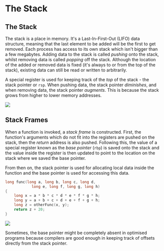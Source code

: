 # The Stack

## The Stack

The stack is a place in memory. It's a Last-In-First-Out (LIFO) data structure, meaning that the last element to be added will be the first to get removed. Each process has access to its own stack which isn't bigger than a few megabytes. Adding data to the stack is called _pushing_ onto the stack, whilst removing data is called _popping_ off the stack. Although the location of the added or removed data is fixed (it's always to or from the top of the stack), existing data can still be read or written to arbitrarily.

A special register is used for keeping track of the _top_ of the stack - the stack pointer or `rsp`. When pushing data, the stack pointer _diminishes_, and when removing data, the stack pointer _augments_. This is because the stack grows from higher to lower memory addresses.

![](<../../Reverse Engineering/Program Anatomy/Resources/Images/TheStack.png>)

## Stack Frames

When a function is invoked, a _stack frame_ is constructed. First, the function's arguments which do not fit into the registers are pushed on the stack, then the _return_ address is also pushed. Following this, the value of a special register known as the _base pointer_ (`rbp`) is saved onto the stack and the value inside the register is then updated to point to the location on the stack where we saved the base pointer.

From then on, the stack pointer is used for allocating local data inside the function and the base pointer is used for accessing this data.

```cpp
long func(long a, long b, long c, long d,
            long e, long f, long g, long h)
{
    long x = a * b * c * d * e * f * g * h;
    long y = a + b + c + d + e + f + g + h;
    long z = otherFunc(x, y);
    return z + 20;
}
```

![](<../../Reverse Engineering/Program Anatomy/Resources/Images/stackframe.png>)

Sometimes, the base pointer might be completely absent in optimised programs because compilers are good enough in keeping track of offsets directly from the stack pointer.
